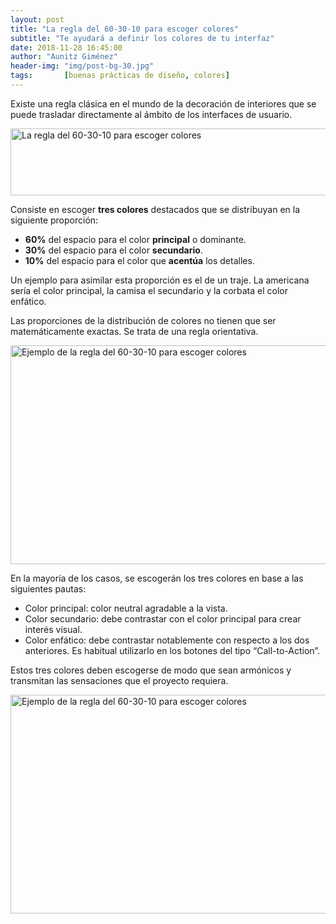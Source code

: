 ```yaml
---
layout: post
title: "La regla del 60-30-10 para escoger colores"
subtitle: "Te ayudará a definir los colores de tu interfaz"
date: 2018-11-28 16:45:00
author: "Aunitz Giménez"
header-img: "img/post-bg-30.jpg"
tags:       [buenas prácticas de diseño, colores]
---
```


<p>Existe una regla clásica en el mundo de la decoración de interiores que se puede trasladar directamente al ámbito de los interfaces de usuario.</p>

<p><img src="{{ site.baseurl }}/img/60-30-10_01.png" loading="lazy" alt="La regla del 60-30-10 para escoger colores" width="722" height="107"></p>

<p>Consiste en escoger <strong>tres colores</strong> destacados que se distribuyan en la siguiente proporción:</p>
<ul>
    <li><strong>60%</strong> del espacio para el color <strong>principal</strong> o dominante.</li>
    <li><strong>30%</strong> del espacio para el color <strong>secundario</strong>.</li>
    <li><strong>10%</strong> del espacio para el color que <strong>acentúa</strong> los detalles.</li>
</ul>

<p>Un ejemplo para asimilar esta proporción es el de un traje. La americana sería el color principal, la camisa el secundario y la corbata el color enfático.</p>

<p>Las proporciones de la distribución de colores no tienen que ser matemáticamente exactas. Se trata de una regla orientativa.</p>

<p><img src="{{ site.baseurl }}/img/60-30-10-ejemplo-1.png" loading="lazy" alt="Ejemplo de la regla del 60-30-10 para escoger colores" width="722" height="350"></p>

<p>En la mayoría de los casos, se escogerán los tres colores en base a las siguientes pautas:</p>
<ul>
    <li>Color principal: color neutral agradable a la vista.</li>
    <li>Color secundario: debe contrastar con el color principal para crear interés visual.</li>
    <li>Color enfático: debe contrastar notablemente con respecto a los dos anteriores. Es habitual utilizarlo en los botones del tipo “Call-to-Action”.</li>
</ul>

<p>Estos tres colores deben escogerse de modo que sean armónicos y transmitan las sensaciones que el proyecto requiera.</p>

<p><img src="{{ site.baseurl }}/img/60-30-10-ejemplo-2.png" loading="lazy" alt="Ejemplo de la regla del 60-30-10 para escoger colores" width="722" height="350"></p>
